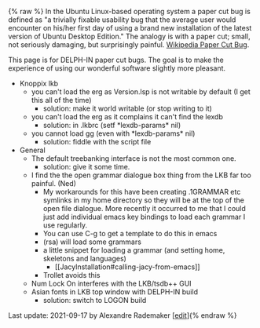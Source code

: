 {% raw %}
In the Ubuntu Linux-based operating system a paper cut bug is defined as
"a trivially fixable usability bug that the average user would encounter
on his/her first day of using a brand new installation of the latest
version of Ubuntu Desktop Edition." The analogy is with a paper cut;
small, not seriously damaging, but surprisingly painful. [Wikipedia
Paper Cut Bug](http://en.wikipedia.org/wiki/Paper_cut_bug).

This page is for DELPH-IN paper cut bugs. The goal is to make the
experience of using our wonderful software slightly more pleasant.

- Knoppix lkb
  - you can't load the erg as Version.lsp is not writable by default
(I get this all of the time)
    - solution: make it world writable (or stop writing to it)
  - you can't load the erg as it complains it can't find the lexdb
    - solution: in .lkbrc (setf \*lexdb-params\* nil)
  - you cannot load gg (even with \*lexdb-params\* nil)
    - solution: fiddle with the script file
- General
  - The default treebanking interface is not the most common one.
    - solution: give it some time.
  - I find the the open grammar dialogue box thing from the LKB far
too painful. (Ned)
    - My workarounds for this have been creating .1GRAMMAR etc
symlinks in my home directory so they will be at the top of
the open file dialogue. More recently it occurred to me that
I could just add individual emacs key bindings to load each
grammar I use regularly.
    - You can use C-g to get a template to do this in emacs
    - (rsa) will load some grammars
    - a little snippet for loading a grammar (and setting home,
skeletons and languages)
      - [[JacyInstallation#calling-jacy-from-emacs]]
    - Trollet avoids this
  - Num Lock On interferes with the LKB/tsdb++ GUI
  - Asian fonts in LKB top window with DELPH-IN build
    - solution: switch to LOGON build

Last update: 2021-09-17 by Alexandre Rademaker [[edit](https://github.com/delph-in/docs/wiki/Papercuts/_edit)]{% endraw %}